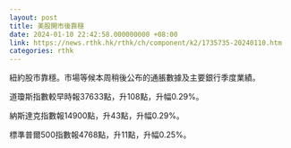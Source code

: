 ```yaml
---
layout: post
title: 美股開市後靠穩
date: 2024-01-10 22:42:58.000000000 +08:00
link: https://news.rthk.hk/rthk/ch/component/k2/1735735-20240110.htm
categories: rthk
---
```


紐約股市靠穩。市場等候本周稍後公布的通脹數據及主要銀行季度業績。

道瓊斯指數較早時報37633點，升108點，升幅0.29%。

納斯達克指數報14900點，升43點，升幅0.29%。

標準普爾500指數報4768點，升11點，升幅0.25%。
